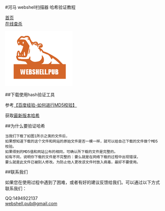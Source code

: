 #河马 webshell扫描器 哈希验证教程

[首页](http://www.webshell.pub)                 
[在线查杀](http://n.webshell.pub)

![logo](images/1.png)


##下载使用hash验证工具

参考[【百度经验-如何进行MD5校验】](http://jingyan.baidu.com/album/25648fc1dc77c39191fd00c6.html)


获取[最新版本哈希](http://www.webshell.pub/v1/hm/version.json)


##为什么要验证哈希

	当我们下载了如图1所示之类的文件后，
	如果想知道下载的这个文件和网站的原始文件是否一模一样，就可以给自己下载的文件做个MD5校验。
	如果得到的MD5值和网站公布的相同，可确认所下载的文件是完整的。
	如有不同，说明你下载的文件是不完整的：要么就是在网络下载的过程中出现错误，
	要么就是此文件已被别人修改。为防止他人更改该文件时放入病毒，最好不要使用。

##联系我们

如果您在使用过程中遇到了困难，或者有好的建议反馈给我们。可以通过以下方式联系我们：
	
   QQ:1494922137  
   <webshell.pub@gmail.com>